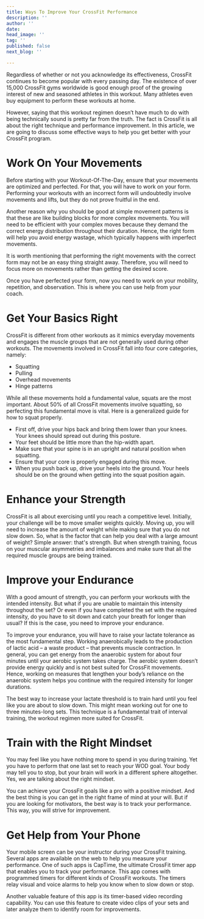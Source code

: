 ```yaml
---
title: Ways To Improve Your CrossFit Performance
description: ''
author: ''
date: 
head_image: ''
tag: ''
published: false
next_blog: ''

---
```

Regardless of whether or not you acknowledge its effectiveness, CrossFit continues to become popular with every passing day. The existence of over 15,000 CrossFit gyms worldwide is good enough proof of the growing interest of new and seasoned athletes in this workout. Many athletes even buy equipment to perform these workouts at home.

However, saying that this workout regimen doesn’t have much to do with being technically sound is pretty far from the truth. The fact is CrossFit is all about the right technique and performance improvement. In this article, we are going to discuss some effective ways to help you get better with your CrossFit program.

# Work On Your Movements

Before starting with your Workout-Of-The-Day, ensure that your movements are optimized and perfected. For that, you will have to work on your form. Performing your workouts with an incorrect form will undoubtedly involve movements and lifts, but they do not prove fruitful in the end.

Another reason why you should be good at simple movement patterns is that these are like building blocks for more complex movements. You will need to be efficient with your complex moves because they demand the correct energy distribution throughout their duration. Hence, the right form will help you avoid energy wastage, which typically happens with imperfect movements.

It is worth mentioning that performing the right movements with the correct form may not be an easy thing straight away. Therefore, you will need to focus more on movements rather than getting the desired score.

Once you have perfected your form, now you need to work on your mobility, repetition, and observation. This is where you can use help from your coach.

# Get Your Basics Right

CrossFit is different from other workouts as it mimics everyday movements and engages the muscle groups that are not generally used during other workouts. The movements involved in CrossFit fall into four core categories, namely:

* Squatting
* Pulling
* Overhead movements
* Hinge patterns

While all these movements hold a fundamental value, squats are the most important. About 50% of all CrossFit movements involve squatting, so perfecting this fundamental move is vital. Here is a generalized guide for how to squat properly.

* First off, drive your hips back and bring them lower than your knees. Your knees should spread out during this posture.
* Your feet should be little more than the hip-width apart.
* Make sure that your spine is in an upright and natural position when squatting.
* Ensure that your core is properly engaged during this move.
* When you push back up, drive your heels into the ground. Your heels should be on the ground when getting into the squat position again.

# Enhance your Strength

CrossFit is all about exercising until you reach a competitive level. Initially, your challenge will be to move smaller weights quickly. Moving up, you will need to increase the amount of weight while making sure that you do not slow down. So, what is the factor that can help you deal with a large amount of weight? Simple answer: that's strength. But when strength training, focus on your muscular asymmetries and imbalances and make sure that all the required muscle groups are being trained.

# Improve your Endurance

With a good amount of strength, you can perform your workouts with the intended intensity. But what if you are unable to maintain this intensity throughout the set? Or even if you have completed the set with the required intensity, do you have to sit down and catch your breath for longer than usual? If this is the case, you need to improve your endurance.

To improve your endurance, you will have to raise your lactate tolerance as the most fundamental step. Working anaerobically leads to the production of lactic acid – a waste product – that prevents muscle contraction. In general, you can get energy from the anaerobic system for about four minutes until your aerobic system takes charge. The aerobic system doesn’t provide energy quickly and is not best suited for CrossFit movements. Hence, working on measures that lengthen your body’s reliance on the anaerobic system helps you continue with the required intensity for longer durations.

The best way to increase your lactate threshold is to train hard until you feel like you are about to slow down. This might mean working out for one to three minutes-long sets. This technique is a fundamental trait of interval training, the workout regimen more suited for CrossFit.

# Train with the Right Mindset

You may feel like you have nothing more to spend in you during training. Yet you have to perform that one last set to reach your WOD goal. Your body may tell you to stop, but your brain will work in a different sphere altogether. Yes, we are talking about the right mindset.

You can achieve your CrossFit goals like a pro with a positive mindset. And the best thing is you can get in the right frame of mind at your will. But if you are looking for motivators, the best way is to track your performance. This way, you will strive for improvement.

# Get Help from Your Phone

Your mobile screen can be your instructor during your CrossFit training. Several apps are available on the web to help you measure your performance. One of such apps is CapTime, the ultimate CrossFit timer app that enables you to track your performance. This app comes with programmed timers for different kinds of CrossFit workouts. The timers relay visual and voice alarms to help you know when to slow down or stop.

Another valuable feature of this app is its timer-based video recording capability. You can use this feature to create video clips of your sets and later analyze them to identify room for improvements.